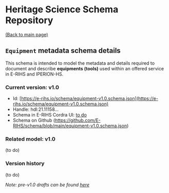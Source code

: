 # Heritage Science Schema Repository

[(Back to main page)](https://e-rihs.io/schema)

## `Equipment` metadata schema details

This schema is intended to model the metadata and details required to document and describe **equipments (tools)** used within an offered service in E-RIHS and IPERION-HS.

### Current version: v1.0

* Id: [https://e-rihs.io/schema/equipment-v1.0.schema.json](https://e-rihs.io/schema/equipment-v1.0.schema.json)
* Handle: hdl:21.11158...
* Schema in E-RIHS Cordra UI: [to do](#)
* Schema on Github (https://github.com/E-RIHS/schema/blob/main/equipment-v1.0.schema.json)

### Related model: v1.0

(to do)

### Version history

(to do)

*Note: pre-v1.0 drafts can be found [here](https://e-rihs.io/schema/draft/)*
